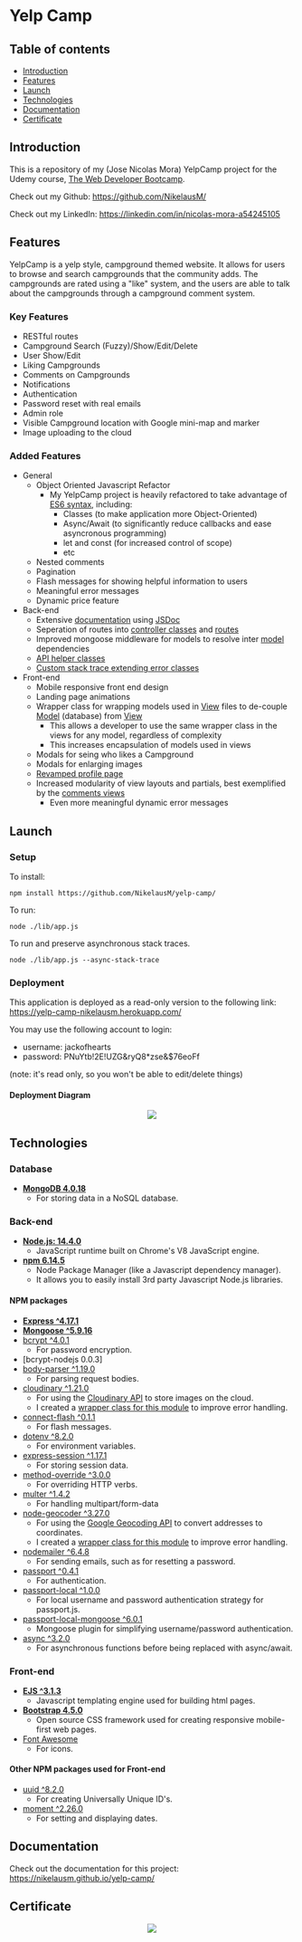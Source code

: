 <h1>
 <i class="fas fa-campground"></i>
  Yelp Camp
</h1>
  
<h2 id="table-of-contents">Table of contents</h2>

* [Introduction](#introduction)
* [Features](#features)
* [Launch](#launch)
* [Technologies](#technologies)
* [Documentation](#documentation)
* [Certificate](#certificate)

<h2 id="introduction">Introduction</h2>

This is a repository of my (Jose Nicolas Mora) YelpCamp project for the Udemy course, [The Web Developer Bootcamp](https://www.udemy.com/course/the-web-developer-bootcamp/).

Check out my Github: <https://github.com/NikelausM/>

Check out my LinkedIn: <https://linkedin.com/in/nicolas-mora-a54245105>

<h2 id="features">Features</h2>

YelpCamp is a yelp style, campground themed website. It allows for users to browse and search campgrounds that the community adds. The campgrounds are rated using a "like" system, and the users are able to talk about the campgrounds through a campground comment system.

### Key Features
- RESTful routes
- Campground Search (Fuzzy)/Show/Edit/Delete
- User Show/Edit
- Liking Campgrounds
- Comments on Campgrounds
- Notifications
- Authentication
- Password reset with real emails
- Admin role
- Visible Campground location with Google mini-map and marker
- Image uploading to the cloud

### Added Features
- General
  - Object Oriented Javascript Refactor
    - My YelpCamp project is heavily refactored to take advantage of [ES6 syntax](https://www.ecma-international.org/ecma-262/6.0/index.html), including:
      - Classes (to make application more Object-Oriented)
      - Async/Await (to significantly reduce callbacks and ease asyncronous programming)
      - let and const (for increased control of scope)
      - etc
  - Nested comments
  - Pagination
  - Flash messages for showing helpful information to users
  - Meaningful error messages
  - Dynamic price feature
- Back-end
  - Extensive [documentation](https://nikelausm.github.io/yelp-camp/) using [JSDoc](https://jsdoc.app/)
  - Seperation of routes into [controller classes](https://github.com/NikelausM/yelp-camp/tree/master/lib/controllers) and [routes](https://github.com/NikelausM/yelp-camp/tree/master/lib/routes)
  - Improved mongoose middleware for models to resolve inter [model](https://github.com/NikelausM/yelp-camp/tree/master/lib/models) dependencies
  - [API helper classes](https://github.com/NikelausM/yelp-camp/tree/master/bin/helpers)
  - [Custom stack trace extending error classes](https://github.com/NikelausM/yelp-camp/blob/master/bin/errors/errors.js)
- Front-end
  - Mobile responsive front end design
  - Landing page animations
  - Wrapper class for wrapping models used in [View](https://github.com/NikelausM/yelp-camp/tree/master/lib/views) files to de-couple [Model](https://github.com/NikelausM/yelp-camp/tree/master/lib/models) (database) from [View](https://github.com/NikelausM/yelp-camp/tree/master/lib/views)
    - This allows a developer to use the same wrapper class in the views for any model, regardless of complexity
    - This increases encapsulation of models used in views
  - Modals for seing who likes a Campground
  - Modals for enlarging images
  - [Revamped profile page](https://github.com/NikelausM/yelp-camp/tree/master/lib/views/users)
  - Increased modularity of view layouts and partials, best exemplified by the [comments views](https://github.com/NikelausM/yelp-camp/tree/master/lib/view/comments)
    - Even more meaningful dynamic error messages
<h2 id="launch">Launch</h2>

### Setup
To install:
```
npm install https://github.com/NikelausM/yelp-camp/
```
To run:
```
node ./lib/app.js
```
To run and preserve asynchronous stack traces.
```
node ./lib/app.js --async-stack-trace
```

### Deployment
This application is deployed as a read-only version to the following link: https://yelp-camp-nikelausm.herokuapp.com/

You may use the following account to login:
- username: jackofhearts
- password: PNuYtb!2E!UZG&ryQ8*zse&$76eoFf

(note: it's read only, so you won't be able to edit/delete things)

#### Deployment Diagram
<p align="center"><img src="https://github.com/NikelausM/yelp-camp/blob/master/yelp-camp-deployment-diagram.png?raw=trueg"></p>


<h2 id="technologies">Technologies</h2>

### Database
- <strong> [MongoDB 4.0.18](https://www.mongodb.com/cloud/atlas/lp/try2?utm_source=bing&utm_campaign=bs_americas_canada_search_brand_atlas_desktop&utm_term=mongodb&utm_medium=cpc_paid_search&utm_ad=e&msclkid=48a2049cd3351ec1ff715b9250ce48fd) </strong>
  - For storing data in a NoSQL database.

### Back-end
- <strong> [Node.js: 14.4.0](https://nodejs.org/en/) </strong>
  - JavaScript runtime built on Chrome's V8 JavaScript engine.
- <strong> [npm 6.14.5](https://www.npmjs.com/) </strong>
  - Node Package Manager (like a Javascript dependency manager).
  - It allows you to easily install 3rd party Javascript Node.js libraries.

#### NPM packages
- <strong> [Express ^4.17.1](https://expressjs.com/) </strong>
- <strong> [Mongoose ^5.9.16](https://mongoosejs.com/) </strong>
- [bcrypt ^4.0.1](https://www.npmjs.com/package/bcrypt)
  - For password encryption.
- [bcrypt-nodejs 0.0.3]
- [body-parser ^1.19.0](https://www.npmjs.com/package/body-parser)
  - For parsing request bodies.
- [cloudinary ^1.21.0](https://www.npmjs.com/package/cloudinary)
  - For using the [Cloudinary API](https://cloudinary.com/) to store images on the cloud.
  - I created a [wrapper class for this module](https://github.com/NikelausM/yelp-camp/tree/master/bin/helpers/api/cloudinary-helper.js) to improve error handling.
- [connect-flash ^0.1.1](https://www.npmjs.com/package/connect-flash)
  - For flash messages.
- [dotenv ^8.2.0](https://www.npmjs.com/package/dotenv)
  - For environment variables.
- [express-session ^1.17.1](https://www.npmjs.com/package/express-session)
  - For storing session data.
- [method-override ^3.0.0](https://www.npmjs.com/package/method-override)
  - For overriding HTTP verbs.
- [multer ^1.4.2](https://www.npmjs.com/package/multer)
  - For handling multipart/form-data
- [node-geocoder ^3.27.0](https://www.npmjs.com/package/node-geocoder)
  - For using the [Google Geocoding API](https://developers.google.com/maps/documentation/geocoding/intro) to convert addresses to coordinates.
  - I created a [wrapper class for this module](https://github.com/NikelausM/yelp-camp/tree/master/bin/helpers/api/geocoder-helper.js) to improve error handling.
- [nodemailer ^6.4.8](https://www.npmjs.com/package/nodemailer)
  - For sending emails, such as for resetting a password.
- [passport ^0.4.1](https://www.npmjs.com/package/passport)
  - For authentication.
- [passport-local ^1.0.0](https://www.npmjs.com/package/passport-local)
  - For local username and password authentication strategy for passport.js.
- [passport-local-mongoose ^6.0.1](https://www.npmjs.com/package/passport-local-mongoose)
  - Mongoose plugin for simplifying username/password authentication.
- [async ^3.2.0](https://www.npmjs.com/package/async)
  - For asynchronous functions before being replaced with async/await.
  
### Front-end
- <strong> [EJS ^3.1.3](https://ejs.co/) </strong>
  - Javascript templating engine used for building html pages.
- <strong> [Bootstrap 4.5.0](https://getbootstrap.com/) </strong>
  - Open source CSS framework used for creating responsive mobile-first web pages.
- [Font Awesome](https://fontawesome.com/)
  - For icons.
#### Other NPM packages used for Front-end
- [uuid ^8.2.0](https://www.npmjs.com/package/uuid)
  - For creating Universally Unique ID's.
- [moment ^2.26.0](https://www.npmjs.com/package/moment)
  - For setting and displaying dates.
  
<h2 id="documentation">Documentation</h2>

Check out the documentation for this project: <https://nikelausm.github.io/yelp-camp/>

<h2 id="certificate">Certificate</h2>

<p align="center"><img src="https://github.com/NikelausM/yelp-camp/blob/master/web-developer-bootcamp-certificate.jpg?raw=true"></p>
